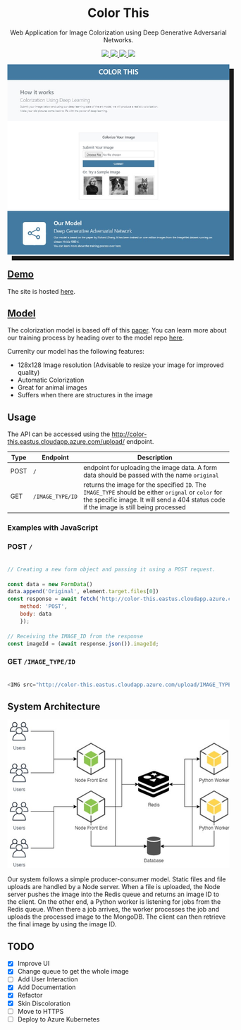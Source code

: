 <p align="center">
	<h1 align="center">
		Color This
	</h1>
	<p align="center">
		Web Application for Image Colorization using Deep Generative Adversarial Networks.
	</p>
	<p align="center">
		<a href="https://github.com/asimsedhain/Color-This/graphs/commit-activity">
			<img src="https://img.shields.io/badge/Maintained%3F-yes-green.svg" />
		</a>
		<a href="http://color-this.eastus.cloudapp.azure.com/">
			<img src="https://img.shields.io/website-up-down-green-red/http/shields.io.svg" />
		</a>
		<a href="/">
			<img src="https://img.shields.io/github/license/Naereen/StrapDown.js.svg" />
		</a>
			<img src="https://github.com/asimsedhain/Color-This/workflows/Continious%20Integration/badge.svg?event=push" />
	</p>
	<p align="center" style="box-shadow: 10px 10px;">
	<kbd>
	<img src="./screen_shot.jpg" />
	</kbd>
	</p>
</p>


## [Demo](http://color-this.eastus.cloudapp.azure.com/)

The site is hosted [here](http://color-this.eastus.cloudapp.azure.com/).

## [Model](https://github.com/asimsedhain/Image-Colorization-GAN)

The colorization model is based off of this [paper](https://richzhang.github.io/ideepcolor/).
You can learn more about our training process by heading over to the model repo [here](https://github.com/asimsedhain/Image-Colorization-GAN).

Currenlty our model has the following features:
* 128x128 Image resolution (Advisable to resize your image for improved quality)
* Automatic Colorization
* Great for animal images
* Suffers when there are structures in the image

## Usage

The API can be accessed using the http://color-this.eastus.cloudapp.azure.com/upload/ endpoint.

|Type | Endpoint | Description |
|---|---|---|
| POST | `/` | endpoint for uploading the image data. A form data should be passed with the name `original` |
| GET | `/IMAGE_TYPE/ID` | returns the image for the specified `ID`. The `IMAGE_TYPE` should be either `orignal` or `color` for the specific image. It will send a 404 status code if the image is still being processed|

### Examples with JavaScript

### POST `/`
```javascript

// Creating a new form object and passing it using a POST request.

const data = new FormData()
data.append('Original', element.target.files[0])
const response = await fetch('http://color-this.eastus.cloudapp.azure.com/upload/', {
	method: 'POST',
	body: data
	});

// Receiving the IMAGE_ID from the response
const imageId = (await response.json()).imageId;			

```

### GET `/IMAGE_TYPE/ID`
```javascript

<IMG src="http://color-this.eastus.cloudapp.azure.com/upload/IMAGE_TYPE/ID" />

```

## System Architecture
![system_architecture.jpg](system_architecture.jpg)

Our system follows a simple producer-consumer model. Static files and file uploads are handled by a Node server. When a file is uploaded, the Node server pushes the image into the Redis queue and returns an image ID to the client. On the other end, a Python worker is listening for jobs from the Redis queue. When there a job arrives, the worker processes the job and uploads the processed image to the MongoDB. The client can then retrieve the final image by using the image ID. 

## TODO
- [x] Improve UI
- [x] Change queue to get the whole image
- [ ] Add User Interaction
- [x] Add Documentation
- [x] Refactor
- [x] Skin Discoloration
- [ ] Move to HTTPS
- [ ] Deploy to Azure Kubernetes
